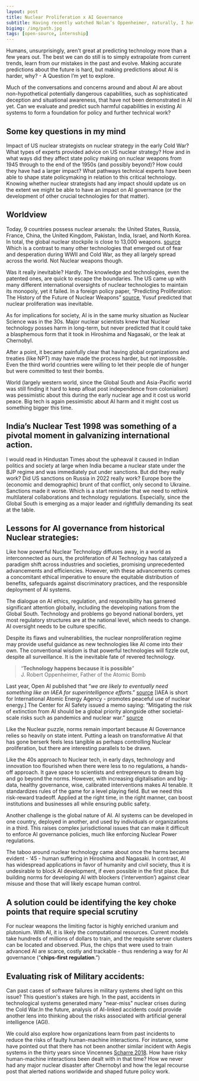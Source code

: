 ```yaml
---
layout: post
title: Nuclear Proliferation x AI Governance
subtitle: Having recently watched Nolan’s Oppenheimer, naturally, I have to address the lessons that the history of Nuclear Arms Race gives us for AI. Nuclear weapons are analogous to AI in many ways, so this period may hold lessons for AI governance.
bigimg: /img/path.jpg
tags: [open-source, internship]
---
```


Humans, unsurprisingly, aren't great at predicting technology more than a few years out. The best we can do still is to simply extrapolate from current trends, learn from our mistakes in the past and evolve. Making accurate predictions about the future is hard, but making predictions about AI is harder, why? - A Question I’m yet to explore.

Much of the conversations and concerns around and about AI are about non-hypothetical potentially dangerous capabilities, such as sophisticated deception and situational awareness, that have not been demonstrated in AI yet. Can we evaluate and predict such harmful capabilities in existing AI systems to form a foundation for policy and further technical work?

## Some key questions in my mind

Impact of US nuclear strategists on nuclear strategy in the early Cold War? What types of experts provided advice on US nuclear strategy? How and in what ways did they affect state policy making on nuclear weapons from 1945 through to the end of the 1950s (and possibly beyond)? How could they have had a larger impact? What pathways technical experts have been able to shape state policymaking in relation to this critical technology. Knowing whether nuclear strategists had any impact should update us on the extent we might be able to have an impact on AI governance (or the development of other crucial technologies for that matter).

## Worldview

Today, 9 countries possess nuclear arsenals: the United States, Russia, France, China, the United Kingdom, Pakistan, India, Israel, and North Korea. In total, the global nuclear stockpile is close to 13,000 weapons. [source](https://www.ucsusa.org/nuclear-weapons/worldwide#:~:text=Nine%20countries%20possess%20nuclear%20weapons,is%20close%20to%2013%2C000%20weapons.)  Which is a contrast to many other technologies that emerged out of fear and desperation during WWII and Cold War, as they all largely spread across the world. Not Nuclear weapons though.

Was it really inevitable? Hardly. The knowledge and technologies, even the patented ones, are quick to escape the boundaries. The US came up with many different international oversights of nuclear technologies to maintain its monopoly, yet it failed. In a foreign policy paper, “Predicting Proliferation: The History of the Future of Nuclear Weapons” [source](https://www.brookings.edu/wp-content/uploads/2016/06/01_nuclear_proliferation_yusuf.pdf), Yusuf predicted that nuclear proliferation was inevitable.

As for implications for society, AI is in the same murky situation as Nuclear Science was in the 30s. Major nuclear scientists knew that Nuclear technology posses harm in long-term, but never predicted that it could take a blasphemous form that it took in Hiroshima and Nagasaki, or the leak at Chernobyl.

After a point, it became painfully clear that having global organizations and treaties (like NPT) may have made the process harder, but not impossible. Even the third world countries were willing to let their people die of hunger but were committed to test their bombs.

World (largely western world, since the Global South and Asia-Pacific world was still finding it hard to keep afloat post independence from colonialism) was pessimistic about this during the early nuclear age and it cost us world peace. Big tech is again pessimistic about AI harm and it might cost us something bigger this time. 

## India’s Nuclear Test 1998 was something of a pivotal moment in galvanizing international action. 

I would read in Hindustan Times about the upheaval it caused in Indian politics and society at large when India became a nuclear state under the BJP regime and was immediately put under sanctions. But did they really work? Did US sanctions on Russia in 2022 really work? Europe bore the (economic and demographic) brunt of that conflict, only second to Ukraine. Sanctions made it worse. Which is a start reminder that we need to rethink multilateral collaborations and technology regulations. Especially, since the Global South is emerging as a major leader and rightfully demanding its seat at the table.

## Lessons for AI governance from historical Nuclear strategies:

Like how powerful Nuclear Technology diffuses away, in a world as interconnected as ours, the proliferation of AI Technology has catalyzed a paradigm shift across industries and societies, promising unprecedented advancements and efficiencies. However, with these advancements comes a concomitant ethical imperative to ensure the equitable distribution of benefits, safeguards against discriminatory practices, and the responsible deployment of AI systems. 

The dialogue on AI ethics, regulation, and responsibility has garnered significant attention globally, including the developing nations from the Global South. Technology and problems go beyond national borders, yet most regulatory structures are at the national level, which needs to change. AI oversight needs to be culture specific.

Despite its flaws and vulnerabilities, the nuclear nonproliferation regime may provide useful guidance as new technologies like AI come into their own. The conventional wisdom is that powerful technologies will fizzle out, despite all surveillance. It is the inevitable fate of revered technology.


> “**Technology happens because it is possible**” <br>
> J. Robert Oppenheimer, Father of the Atomic Bomb

Last year, Open AI published that “_we are likely to eventually need something like an IAEA for superintelligence efforts_.” [source](https://openai.com/blog/governance-of-superintelligence) [IAEA is short for International Atomic Energy Agency - promotes peaceful use of nuclear energy.] The Center for AI Safety issued a memo saying: “Mitigating the risk of extinction from AI should be a global priority alongside other societal-scale risks such as pandemics and nuclear war.” [source](https://www.safe.ai/statement-on-ai-risk)

Like the Nuclear puzzle, norms remain important because AI Governance relies so heavily on state intent. Putting a leash on transformative AI that has gone berserk feels less tangible as perhaps controlling Nuclear proliferation, but there are interesting parallels to be drawn.

Like the 40s approach to Nuclear tech, in early days, technology and innovation too flourished when there were less to no regulations, a hands-off approach. It gave space to scientists and entrepreneurs to dream big and go beyond the norms. However, with increasing digitalisation and big-data, healthy governance, wise, calibrated interventions makes AI tenable. It standardizes rules of the game for a level playing field. But we need this risk-reward tradeoff. Applied at the right time, in the right manner, can boost institutions and businesses all while ensuring public safety.

Another challenge is the global nature of AI. AI systems can be developed in one country, deployed in another, and used by individuals or organizations in a third. This raises complex jurisdictional issues that can make it difficult to enforce AI governance policies, much like enforcing Nuclear Power regulations.

The taboo around nuclear technology came about once the harms became evident - ‘45 - human suffering in Hiroshima and Nagasaki. In contrast, AI has widespread applications in favor of humanity and civil society, thus it is undesirable to block AI development, if even possible in the first place. But building norms for developing AI with blockers (‘intervention’) against clear misuse and those that will likely escape human control.

## A solution could be identifying the key choke points that require special scrutiny

For nuclear weapons the limiting factor is highly enriched uranium and plutonium. With AI, it is likely the computational resources. Current models take hundreds of millions of dollars to train, and the requisite server clusters can be located and observed. Plus, the chips that were used to train advanced AI are scarce, costly and trackable - thus rendering a way for AI governance (“**chips-first regulation**.”)

##  Evaluating risk of Military accidents:

Can past cases of software failures in military systems shed light on this issue? This question's stakes are high. In the past, accidents in technological systems generated many "near-miss" nuclear crises during the Cold War.In the future, analysis of AI-linked accidents could provide another lens into thinking about the risks associated with artificial general intelligence (AGI).

We could also explore how organizations learn from past incidents to reduce the risks of faulty human-machine interactions. For instance, some have pointed out that there has not been another similar incident with Aegis systems in the thirty years since Vincennes [Scharre 2018](https://books.google.com/books/about/Army_of_None_Autonomous_Weapons_and_the.html?id=sjMsDwAAQBAJ). How have risky human-machine interactions been dealt with in that time? How we never had any major nuclear disaster after Chernobyl and how the legal recourse post that alerted nations worldwide and shaped future policy work.












